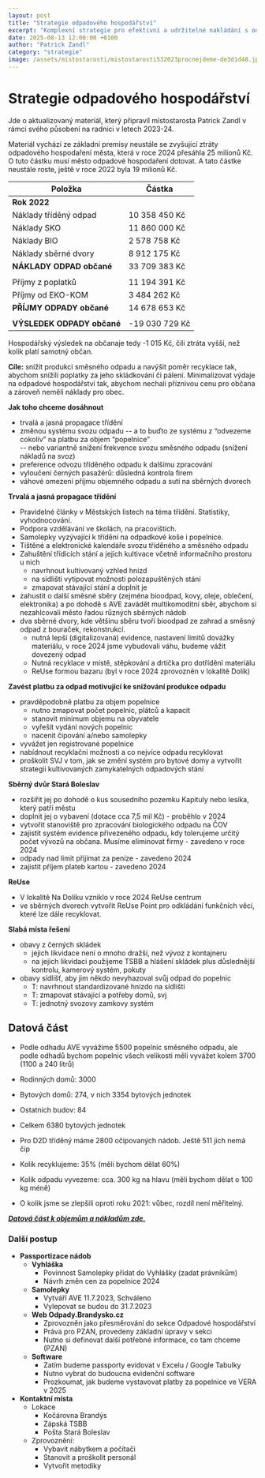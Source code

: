 ```yaml
---
layout: post
title: "Strategie odpadového hospodářství"
excerpt: "Komplexní strategie pro efektivní a udržitelné nakládání s odpady v Brandýse nad Labem - Staré Boleslavi"
date: 2025-08-13 12:00:00 +0100
author: "Patrick Zandl"
category: "strategie"
image: /assets/mistostarosti/mistostarosti532023procnejdeme-de3d1d48.jpeg
---
```


# Strategie odpadového hospodářství

Jde o aktualizovaný materiál, který připravil místostarosta Patrick Zandl v rámci svého působení na radnici v letech 2023-24. 

Materiál vychází ze základní premisy neustále se zvyšující ztráty odpadového hospodaření města, která v roce 2024 přesáhla 25 milionů Kč. O tuto částku musí město odpadové hospodaření dotovat. A tato částke neustále roste, ještě v roce 2022 byla 19 milionů Kč. 

| Položka                        | Částka           |
|------------------------------- |------------------|
| **Rok 2022**                   |                  |
| Náklady tříděný odpad          | 10 358 450 Kč    |
| Náklady SKO                    | 11 860 000 Kč    |
| Náklady BIO                    | 2 578 758 Kč     |
| Náklady sběrné dvory           | 8 912 175 Kč     |
| **NÁKLADY ODPAD občané**       | 33 709 383 Kč    |
|                               |                  |
| Příjmy z poplatků              | 11 194 391 Kč    |
| Příjmy od EKO-KOM              | 3 484 262 Kč     |
| **PŘÍJMY ODPADY občané**       | 14 678 653 Kč    |
|                               |                  |
| **VÝSLEDEK ODPADY občané**     | -19 030 729 Kč   |
		
Hospodářský výsledek na občanaje tedy -1 015 Kč, čili ztráta vyšší, než kolik platí samotný občan. 

**Cíle:** snížit produkci směsného odpadu a navýšit poměr recyklace tak, abychom snížili poplatky za jeho skládkování či pálení. Minimalizovat výdaje na odpadové hospodářství tak, abychom nechali příznivou cenu pro občana a zároveň neměli náklady pro obec. 

**Jak toho chceme dosáhnout**

- trvalá a jasná propagace třídění  
- změnou systému svozu odpadu 
-- a to buďto ze systému z “odvezeme cokoliv” na platbu za objem “popelnice”  
-- nebo variantně snížení frekvence svozu směsného odpadu (snížení nákladů na svoz)  
- preference odvozu tříděného odpadu k dalšímu zpracování  
- vyloučení černých pasažérů: důsledná kontrola firem  
- váhové omezení příjmu objemného odpadu a suti na sběrných dvorech

**Trvalá a jasná propagace třídění**

- Pravidelné články v Městských listech na téma třídění. Statistiky, vyhodnocování.   
- Podpora vzdělávání ve školách, na pracovištích.   
- Samolepky vyzývající k třídění na odpadkové koše i popelnice.  
- Tištěné a elektronické kalendáře svozu tříděného a směsného odpadu  
- Zahuštění třídících stání a jejich kultivace včetně informačního prostoru u nich  
  - navrhnout kultivovaný vzhled hnizd  
  - na sídlišti vytipovat možnosti polozapuštěných stání  
  - zmapovat stávající stání a doplnit je   
- zahustit o další směsné sběry (zejména bioodpad, kovy, oleje, oblečení, elektronika) a po dohodě s AVE zavádět multikomoditní sběr, abychom si nezahlcovali město řadou různých sběrných nádob  
- dva sběrné dvory, kde většinu sběru tvoří bioodpad ze zahrad a směsný odpad z bouraček, rekonstrukcí.   
  - nutná lepší (digitalizovaná) evidence, nastavení limitů dovážky materiálu, v roce 2024 jsme vybudovali váhu, budeme vážit dovezený odpad
  - Nutná  recyklace v místě, stěpkování a drtička pro dotřídění materiálu  
  - ReUse formou bazaru (byl v roce 2024 zprovozněn v lokalitě Dolík) 

**Zavést platbu za odpad motivující ke snižování produkce odpadu**

- pravděpodobně platbu za objem popelnice  
  - nutno zmapovat počet popelnic, plátců a kapacit  
  - stanovit minimum objemu na obyvatele  
  - vyřešit vydání nových popelnic  
  - nacenit čipování a/nebo samolepky  
- vyvážet jen registrované popelnice  
- nabídnout recyklační možnosti a co nejvíce odpadu recyklovat
- proškolit SVJ v tom, jak se změní systém pro bytové domy a vytvořit strategii kultivovaných zamykatelných odpadových stání

**Sběrný dvůr Stará Boleslav**

- rozšířit jej po dohodě o kus sousedního pozemku Kapituly nebo lesíka, který patří městu  
- doplnit jej o vybavení (dotace cca 7,5 mil Kč) - proběhlo v 2024  
- vytvořit stanoviště pro zpracování biologického odpadu na ČOV  
- zajistit systém evidence přivezeného odpadu, kdy tolerujeme určitý počet vývozů na občana. Musíme eliminovat firmy - zavedeno v roce 2024 
- odpady nad limit přijímat za peníze - zavedeno 2024  
- zajistit příjem plateb kartou - zavedeno 2024

**ReUse**

- V lokalitě Na Dolíku vzniklo v roce 2024 ReUse centrum
- ve sběrných dvorech vytvořit ReUse Point pro odkládání funkčních věcí, které lze dále recyklovat. 

**Slabá místa řešení**

- obavy z černých skládek  
  - jejich likvidace není o mnoho dražší, než vývoz z kontajneru  
  - na jejich likvidaci použijeme TSBB a hlášení skládek plus důslednější kontrolu, kamerový systém, pokuty  
- obavy sídlišť, aby jim někdo nevyhazoval svůj odpad do popelnic  
  - T: navrhnout standardizované hnízdo na sídlišti   
  - T: zmapovat stávající a potřeby domů, svj   
  - T: jednotný svozovy zamkovy systém 


  

## Datová část

- Podle odhadu AVE vyvážíme 5500 popelnic směsného odpadu, ale podle odhadů bychom popelnic všech velikosti měli vyvážet kolem 3700 (1100 a 240 litrů)  
- Rodinných domů: 3000  
- Bytových domů: 274, v nich 3354 bytových jednotek  
- Ostatních budov: 84  
- Celkem 6380 bytových jednotek  
- Pro D2D tříděný máme 2800 očipovaných nádob. Ještě 511 jich nemá čip

- Kolik recyklujeme: 35% (měli bychom dělat 60%)  
- Kolik odpadu vyvezeme: cca. 300 kg na hlavu (měli bychom dělat o 100 kg méně)  
- O kolik jsme se zlepšili oproti roku 2021: vůbec, rozdíl není měřitelný.

[***Datová část k objemům a nákladům zde.***](https://docs.google.com/spreadsheets/d/1uHwQjyYnswsckKP0GDTAN_TlqxLssStD/edit?rtpof=true) 

### Další postup

- **Passportizace nádob**  
  - **Vyhláška**  
    - Povinnost Samolepky přidat do Vyhlášky (zadat právníkům)  
    - Návrh změn cen za popelnice 2024  
  - **Samolepky**  
    - Vytváří AVE 11.7.2023, Schváleno  
    - Vylepovat se budou do 31.7.2023  
  - **Web Odpady.Brandysko.cz**  
    - Zprovozněn jako přesměrování do sekce Odpadové hospodářství  
    - Práva pro PZAN, provedeny základní úpravy v sekci  
    - Nutno si definovat další potřebné informace, co tam chceme (PZAN)  
  - **Software**  
    - Zatím budeme passporty evidovat v Excelu / Google Tabulky  
    - Nutno vybrat do budoucna evidenční software  
    -  Prozkoumat, jak budeme vystavovat platby za popelnice ve VERA v 2025  
- **Kontaktní místa**  
  - Lokace		  
    - Kočárovna Brandýs  
    - Zápská TSBB  
    - Pošta Stará Boleslav  
  - Zprovoznění:  
    - Vybavit nábytkem a počítači  
    - Stanovit a proškolit personál  
    - Vytvořit metodiky

